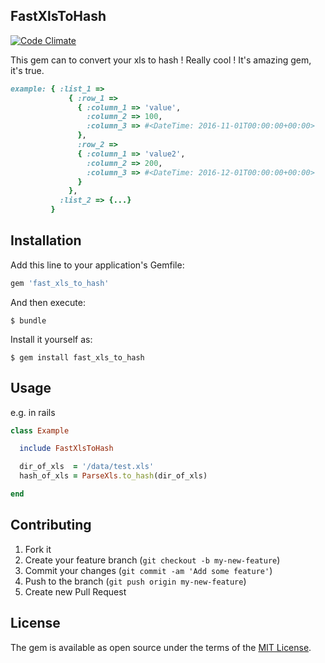## FastXlsToHash

[![Code Climate](https://codeclimate.com/github/woodcrust/fast_xls_to_hash/badges/gpa.svg)](https://codeclimate.com/github/woodcrust/fast_xls_to_hash)

This gem can to convert your xls to hash ! Really cool ! It's amazing gem, it's true.

```ruby
example: { :list_1 => 
             { :row_1 => 
               { :column_1 => 'value',
                 :column_2 => 100,
                 :column_3 => #<DateTime: 2016-11-01T00:00:00+00:00>
               },
               :row_2 => 
               { :column_1 => 'value2',
                 :column_2 => 200,
                 :column_3 => #<DateTime: 2016-12-01T00:00:00+00:00>
               }
             },
           :list_2 => {...} 
         }
```

## Installation

Add this line to your application's Gemfile:

```ruby
gem 'fast_xls_to_hash'
```

And then execute:

    $ bundle

Install it yourself as:

    $ gem install fast_xls_to_hash

## Usage

e.g. in rails
```ruby
class Example

  include FastXlsToHash

  dir_of_xls  = '/data/test.xls'
  hash_of_xls = ParseXls.to_hash(dir_of_xls)

end
```

## Contributing

1. Fork it
2. Create your feature branch (`git checkout -b my-new-feature`)
3. Commit your changes (`git commit -am 'Add some feature'`)
4. Push to the branch (`git push origin my-new-feature`)
5. Create new Pull Request


## License

The gem is available as open source under the terms of the [MIT License](http://opensource.org/licenses/MIT).


